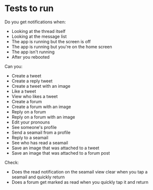 Tests to run
============

Do you get notifications when:

 * Looking at the thread itself
 * Looking at the message list
 * The app is running but the screen is off
 * The app is running but you're on the home screen
 * The app isn't running
 * After you rebooted


Can you:

 * Create a tweet
 * Create a reply tweet
 * Create a tweet with an image
 * Like a tweet
 * View who likes a tweet
 * Create a forum
 * Create a forum with an image
 * Reply on a forum
 * Reply on a forum with an image
 * Edit your pronouns
 * See someone's profile
 * Send a seamail from a profile
 * Reply to a seamail
 * See who has read a seamail
 * Save an image that was attached to a tweet
 * Save an image that was attached to a forum post


Check:

 * Does the read notification on the seamail view clear when you tap a
   seamail and quickly return
 * Does a forum get marked as read when you quickly tap it and return

